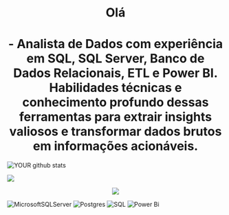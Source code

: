 <h1 align="center"> Olá </h1>

<h1 align="center"> - Analista de Dados com experiência em SQL, SQL Server, Banco de Dados Relacionais, ETL e Power BI. Habilidades técnicas e conhecimento profundo dessas ferramentas para extrair insights valiosos e transformar dados brutos em informações acionáveis. </h1>

![YOUR github stats](https://github-readme-stats.vercel.app/api?username=israelalvees)

[<img src="https://img.shields.io/badge/linkedin-%230077B5.svg?&style=for-the-badge&logo=linkedin&logoColor=white" />](https://www.linkedin.com/in/israel-alves-12bb96211/) 


<p align="center">
<img src="https://img.shields.io/badge/SKILLS-FF7F00?style=flat&logoColor=white"/>
</p>


![MicrosoftSQLServer](https://img.shields.io/badge/Microsoft%20SQL%20Server-CC2927?style=for-the-badge&logo=microsoft%20sql%20server&logoColor=white) ![Postgres](https://img.shields.io/badge/postgres-%23316192.svg?style=for-the-badge&logo=postgresql&logoColor=white) ![SQL](https://img.shields.io/badge/SQL-%2300758F.svg?style=for-the-badge&logo=sql&logoColor=white) ![Power Bi](https://img.shields.io/badge/power_bi-F2C811?style=for-the-badge&logo=powerbi&logoColor=black)



